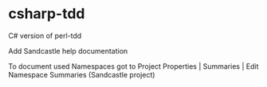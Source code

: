 csharp-tdd
==========

C# version of perl-tdd

Add Sandcastle help documentation

To document used Namespaces got to Project Properties | Summaries | Edit Namespace Summaries (Sandcastle project)

